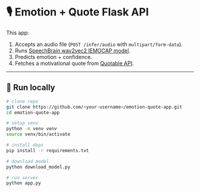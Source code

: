 # 🎙️ Emotion + Quote Flask API

This app:
1. Accepts an audio file (`POST /infer/audio` with `multipart/form-data`).
2. Runs [SpeechBrain wav2vec2 IEMOCAP model](https://huggingface.co/speechbrain/emotion-recognition-wav2vec2-IEMOCAP).
3. Predicts emotion + confidence.
4. Fetches a motivational quote from [Quotable API](https://github.com/lukePeavey/quotable).

---

## 🚀 Run locally

```bash
# clone repo
git clone https://github.com/<your-username>/emotion-quote-app.git
cd emotion-quote-app

# setup venv
python -m venv venv
source venv/bin/activate

# install deps
pip install -r requirements.txt

# download model
python download_model.py

# run server
python app.py
